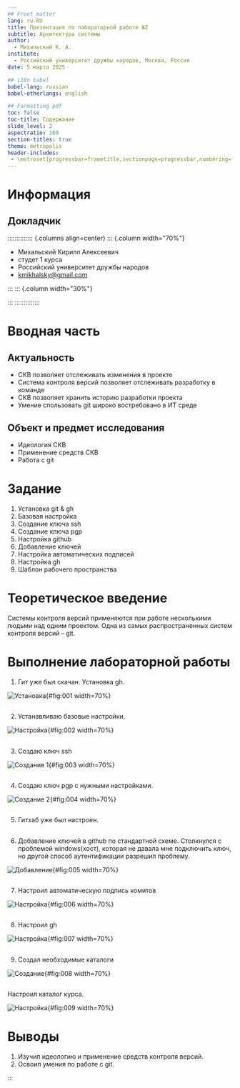 ```yaml
---
## Front matter
lang: ru-RU
title: Презентация по лабораторной работе №2
subtitle: Архитектура системы
author:
  - Михальский К. А.
institute:
  - Российский университет дружбы народов, Москва, Россия
date: 5 марта 2025

## i18n babel
babel-lang: russian
babel-otherlangs: english

## Formatting pdf
toc: false
toc-title: Содержание
slide_level: 2
aspectratio: 169
section-titles: true
theme: metropolis
header-includes:
 - \metroset{progressbar=frametitle,sectionpage=progressbar,numbering=fraction}
---
```


# Информация

## Докладчик

:::::::::::::: {.columns align=center}
::: {.column width="70%"}

  * Михальский Кирилл Алексеевич
  * студет 1 курса
  * Российский университет дружбы народов
  * [kmikhalsky@gmail.com](mailto:kmikhalsky@gmail.com)

:::
::: {.column width="30%"}

:::
::::::::::::::

# Вводная часть

## Актуальность

- СКВ позволяет отслеживать изменения в проекте
- Система контроля версий позволяет отслеживать разработку в команде
- СКВ позволяет хранить историю разработки проекта
- Умение спользовать git широко востребовано в ИТ среде

## Объект и предмет исследования

- Идеология СКВ
- Применение средств СКВ
- Работа с git

# Задание

1. Установка git & gh
2. Базовая настройка
3. Создание ключа ssh
4. Создание ключа pgp
5. Настройка github
6. Добавление ключей
7. Настройка автоматических подписей
8. Настройка gh
9. Шаблон рабочего пространства

# Теоретическое введение

Системы контроля версий применяются при работе несколькими людьми над одним проектом. Одна из самых распространенных систем контроля версий - git. 

# Выполнение лабораторной работы

1. Гит уже был скачан. Установка gh.

![Установка](image/1.png){#fig:001 width=70%}

##
2. Устанавливаю базовые настройки.

![Настройка](image/2.png){#fig:002 width=70%}

##
3. Создаю ключ ssh

![Создание 1](image/3.png){#fig:003 width=70%}

##
4. Создаю ключ pgp с нужными настройками.

![Создание 2](image/4.png){#fig:004 width=70%}

##
5. Гитхаб уже был настроен.

##
6. Добавление ключей в github по стандартной схеме. Столкнулся с проблемой windows(хост), которая не давала мне подключить ключ, но другой способ аутентификации разрешил проблему.

![Добавление](image/5.png){#fig:005 width=70%}

##
7. Настроил автоматическую подпись комитов

![Настройка](image/6.png){#fig:006 width=70%}

##
8. Настроил gh

![Настройка](image/7.png){#fig:007 width=70%}

##
9. Создал необходимые каталоги

![Создание](image/8.png){#fig:008 width=70%}

##
Настроил каталог курса.

![Настройка](image/9.png){#fig:009 width=70%}


# Выводы

1. Изучил идеологию и применение средств контроля версий.
2. Освоил умения по работе с git.

:::

